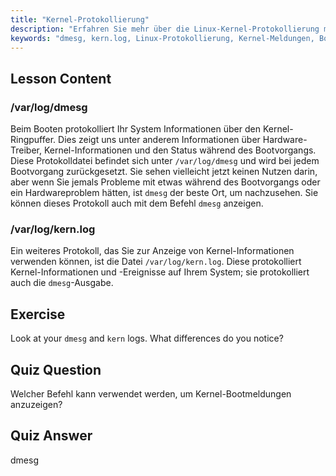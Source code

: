 ```yaml
---
title: "Kernel-Protokollierung"
description: "Erfahren Sie mehr über die Linux-Kernel-Protokollierung mit dmesg und kern.log. Verstehen Sie Boot-Meldungen und Hardware-Probleme. Erkunden Sie Kernel-Protokolle für Systemeinblicke."
keywords: "dmesg, kern.log, Linux-Protokollierung, Kernel-Meldungen, Boot-Protokoll, Linux-Tutorial, Anfängerleitfaden"
---
```


## Lesson Content

### /var/log/dmesg

Beim Booten protokolliert Ihr System Informationen über den Kernel-Ringpuffer. Dies zeigt uns unter anderem Informationen über Hardware-Treiber, Kernel-Informationen und den Status während des Bootvorgangs. Diese Protokolldatei befindet sich unter `/var/log/dmesg` und wird bei jedem Bootvorgang zurückgesetzt. Sie sehen vielleicht jetzt keinen Nutzen darin, aber wenn Sie jemals Probleme mit etwas während des Bootvorgangs oder ein Hardwareproblem hätten, ist `dmesg` der beste Ort, um nachzusehen. Sie können dieses Protokoll auch mit dem Befehl `dmesg` anzeigen.

### /var/log/kern.log

Ein weiteres Protokoll, das Sie zur Anzeige von Kernel-Informationen verwenden können, ist die Datei `/var/log/kern.log`. Diese protokolliert Kernel-Informationen und -Ereignisse auf Ihrem System; sie protokolliert auch die `dmesg`-Ausgabe.

## Exercise

Look at your `dmesg` and `kern` logs. What differences do you notice?

## Quiz Question

Welcher Befehl kann verwendet werden, um Kernel-Bootmeldungen anzuzeigen?

## Quiz Answer

dmesg
